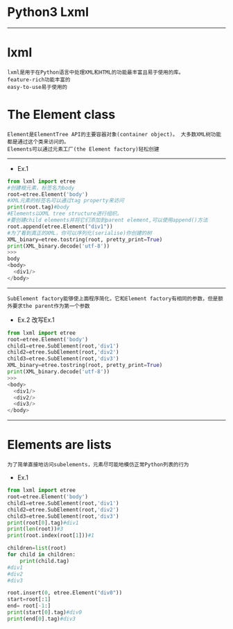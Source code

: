 # Python3 Lxml

***
# lxml
```
lxml是用于在Python语言中处理XML和HTML的功能最丰富且易于使用的库。
feature-rich功能丰富的
easy-to-use易于使用的
```

# The Element class
```
Element是ElementTree API的主要容器对象(container object)。 大多数XML树功能都是通过这个类来访问的。
Elements可以通过元素工厂(the Element factory)轻松创建
```

***
* Ex.1
```python
from lxml import etree
#创建根元素，标签名为body
root=etree.Element('body')
#XML元素的标签名可以通过tag property来访问
print(root.tag)#body
#Elements以XML tree structure进行组织。
#要创建child elements并将它们添加到parent element,可以使用append()方法
root.append(etree.Element("div1"))
#为了看到真正的XML，你可以序列化(serialise)你创建的树
XML_binary=etree.tostring(root, pretty_print=True)
print(XML_binary.decode('utf-8'))
>>>
body
<body>
  <div1/>
</body>
```

***
`SubElement factory能够使上面程序简化，它和Element factory有相同的参数，但是额外要求the parent作为第一个参数`
* Ex.2 改写Ex.1
```python
from lxml import etree
root=etree.Element('body')
child1=etree.SubElement(root,'div1')
child2=etree.SubElement(root,'div2')
child3=etree.SubElement(root,'div3')
XML_binary=etree.tostring(root, pretty_print=True)
print(XML_binary.decode('utf-8'))
>>>
<body>
  <div1/>
  <div2/>
  <div3/>
</body>
```

***
# Elements are lists
```
为了简单直接地访问subelements，元素尽可能地模仿正常Python列表的行为
```
* Ex.1
```python
from lxml import etree
root=etree.Element('body')
child1=etree.SubElement(root,'div1')
child2=etree.SubElement(root,'div2')
child3=etree.SubElement(root,'div3')
print(root[0].tag)#div1
print(len(root))#3
print(root.index(root[1]))#1

children=list(root)
for child in children:
    print(child.tag)
#div1
#div2
#div3

root.insert(0, etree.Element("div0"))
start=root[:1]
end= root[-1:]
print(start[0].tag)#div0
print(end[0].tag)#div3
```
